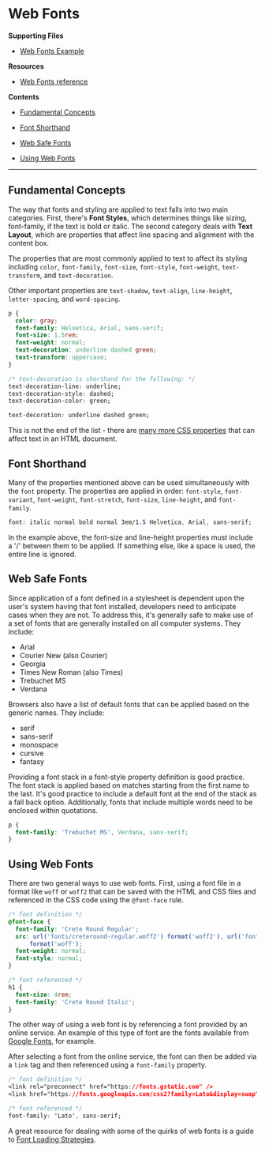 # Web Fonts

**Supporting Files**

- [Web Fonts Example](web-fonts.html)

**Resources**

- [Web Fonts reference](https://developer.mozilla.org/en-US/docs/Learn/CSS/Styling_text/Web_fonts)

**Contents**

- [Fundamental Concepts](#fundamental-concepts)

- [Font Shorthand](#font-shorthand)

- [Web Safe Fonts](#web-safe-fonts)

- [Using Web Fonts](#using-web-fonts)

---

## Fundamental Concepts

The way that fonts and styling are applied to text falls into two main categories. First, there's **Font Styles**, which determines things like sizing, font-family, if the text is bold or italic. The second category deals with **Text Layout**, which are properties that affect line spacing and alignment with the content box.

The properties that are most commonly applied to text to affect its styling including `color`, `font-family`, `font-size`, `font-style`, `font-weight`, `text-transform`, and `text-decoration`.

Other important properties are `text-shadow`, `text-align`, `line-height`, `letter-spacing`, and `word-spacing`.

```css
p {
  color: gray;
  font-family: Helvetica, Arial, sans-serif;
  font-size: 1.5rem;
  font-weight: normal;
  text-decoration: underline dashed green;
  text-transform: uppercase;
}
```

```css
/* text-decoration is shorthand for the following: */
text-decoration-line: underline;
text-decoration-style: dashed;
text-decoration-color: green;

text-decoration: underline dashed green;
```

This is not the end of the list - there are [many more CSS properties](https://developer.mozilla.org/en-US/docs/Learn/CSS/Styling_text/Fundamentals#other_properties_worth_looking_at) that can affect text in an HTML document.

## Font Shorthand

Many of the properties mentioned above can be used simultaneously with the `font` property. The properties are applied in order: `font-style`, `font-variant`, `font-weight`, `font-stretch`, `font-size`, `line-height`, and `font-family`.

```css
font: italic normal bold normal 3em/1.5 Helvetica, Arial, sans-serif;
```

In the example above, the font-size and line-height properties must include a '/' between them to be applied. If something else, like a space is used, the entire line is ignored.

## Web Safe Fonts

Since application of a font defined in a stylesheet is dependent upon the user's system having that font installed, developers need to anticipate cases when they are not. To address this, it's generally safe to make use of a set of fonts that are generally installed on all computer systems. They include:

- Arial
- Courier New (also Courier)
- Georgia
- Times New Roman (also Times)
- Trebuchet MS
- Verdana

Browsers also have a list of default fonts that can be applied based on the generic names. They include:

- serif
- sans-serif
- monospace
- cursive
- fantasy

Providing a font stack in a font-style property definition is good practice. The font stack is applied based on matches starting from the first name to the last. It's good practice to include a default font at the end of the stack as a fall back option. Additionally, fonts that include multiple words need to be enclosed within quotations.

```css
p {
  font-family: 'Trebuchet MS', Verdana, sans-serif;
}
```

## Using Web Fonts

There are two general ways to use web fonts. First, using a font file in a format like `woff` or `woff2` that can be saved with the HTML and CSS files and referenced in the CSS code using the `@font-face` rule.

```css
/* font definition */
@font-face {
  font-family: 'Crete Round Regular';
  src: url('fonts/creteround-regular.woff2') format('woff2'), url('fonts/creteround-regular.woff')
      format('woff');
  font-weight: normal;
  font-style: normal;
}

/* font referenced */
h1 {
  font-size: 4rem;
  font-family: 'Crete Round Italic';
}
```

The other way of using a web font is by referencing a font provided by an online service. An example of this type of font are the fonts available from [Google Fonts](https://fonts.google.com/), for example.

After selecting a font from the online service, the font can then be added via a `link` tag and then referenced using a `font-family` property.

```css
/* font definition */
<link rel="preconnect" href="https://fonts.gstatic.com" />
<link href="https://fonts.googleapis.com/css2?family=Lato&display=swap" rel="stylesheet" />

/* font referenced */
font-family: 'Lato', sans-serif;
```

A great resource for dealing with some of the quirks of web fonts is a guide to [Font Loading Strategies](https://www.zachleat.com/web/comprehensive-webfonts/).
